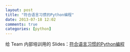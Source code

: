 ```yaml
---
layout: post
title: "符合语言习惯的Python编程"
date: 2013-07-18 12:02
comments: true
categories: [python]
---
```


给 Team 内部培训用的 Slides：[符合语言习惯的Python编程](/slides/idiomatic-python-code/)
